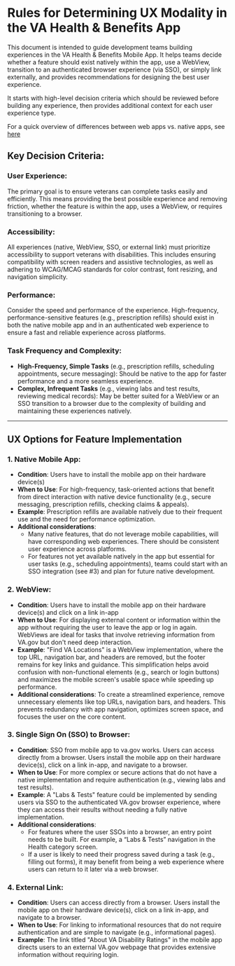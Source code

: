 # Rules for Determining UX Modality in the VA Health & Benefits App

This document is intended to guide development teams building experiences in the VA Health & Benefits Mobile App. It helps teams decide whether a feature should exist natively within the app, use a WebView, transition to an authenticated browser experience (via SSO), or simply link externally, and provides recommendations for designing the best user experience.

It starts with high-level decision criteria which should be reviewed before building any experience, then provides additional context for each user experience type.

For a quick overview of differences between web apps vs. native apps, see [here](https://aws.amazon.com/compare/the-difference-between-web-apps-native-apps-and-hybrid-apps/)

## Key Decision Criteria:

### User Experience:
The primary goal is to ensure veterans can complete tasks easily and efficiently. This means providing the best possible experience and removing friction, whether the feature is within the app, uses a WebView, or requires transitioning to a browser.

### Accessibility:
All experiences (native, WebView, SSO, or external link) must prioritize accessibility to support veterans with disabilities. This includes ensuring compatibility with screen readers and assistive technologies, as well as adhering to WCAG/MCAG standards for color contrast, font resizing, and navigation simplicity.

### Performance:
Consider the speed and performance of the experience. High-frequency, performance-sensitive features (e.g., prescription refills) should exist in both the native mobile app and in an authenticated web experience to ensure a fast and reliable experience across platforms.

### Task Frequency and Complexity:
- **High-Frequency, Simple Tasks** (e.g., prescription refills, scheduling appointments, secure messaging): Should be native to the app for faster performance and a more seamless experience.
- **Complex, Infrequent Tasks** (e.g., viewing labs and test results, reviewing medical records): May be better suited for a WebView or an SSO transition to a browser due to the complexity of building and maintaining these experiences natively.

---

## UX Options for Feature Implementation

### 1. Native Mobile App:
- **Condition**:
  Users have to install the mobile app on their hardware device(s)
- **When to Use**: 
  For high-frequency, task-oriented actions that benefit from direct interaction with native device functionality (e.g., secure messaging, prescription refills, checking claims & appeals).
- **Example**: Prescription refills are available natively due to their frequent use and the need for performance optimization.
- **Additional considerations**:
  - Many native features, that do not leverage mobile capabilities, will have corresponding web experiences. There should be consistent user experience across platforms.
  - For features not yet available natively in the app but essential for user tasks (e.g., scheduling appointments), teams could start with an SSO integration (see #3) and plan for future native development.

### 2. WebView:
- **Condition**: Users have to install the mobile app on their hardware device(s) and click on a link in-app
- **When to Use**: For displaying external content or information within the app without requiring the user to leave the app or log in again. WebViews are ideal for tasks that involve retrieving information from VA.gov but don't need deep interaction.
- **Example**: "Find VA Locations" is a WebView implementation, where the top URL, navigation bar, and headers are removed, but the footer remains for key links and guidance. This simplification helps avoid confusion with non-functional elements (e.g., search or login buttons) and maximizes the mobile screen's usable space while speeding up performance.
- **Additional considerations**: To create a streamlined experience, remove unnecessary elements like top URLs, navigation bars, and headers. This prevents redundancy with app navigation, optimizes screen space, and focuses the user on the core content.

### 3. Single Sign On (SSO) to Browser:
- **Condition**: SSO from mobile app to va.gov works. Users can access directly from a browser. Users install the mobile app on their hardware device(s), click on a link in-app, and navigate to a browser.
- **When to Use**: For more complex or secure actions that do not have a native implementation and require authentication (e.g., viewing labs and test results).
- **Example**: A "Labs & Tests" feature could be implemented by sending users via SSO to the authenticated VA.gov browser experience, where they can access their results without needing a fully native implementation.
- **Additional considerations**:
  - For features where the user SSOs into a browser, an entry point needs to be built. For example, a “Labs & Tests” navigation in the Health category screen.
  - If a user is likely to need their progress saved during a task (e.g., filling out forms), it may benefit from being a web experience where users can return to it later via a web browser.

### 4. External Link:
- **Condition**: Users can access directly from a browser. Users install the mobile app on their hardware device(s), click on a link in-app, and navigate to a browser.
- **When to Use**: For linking to informational resources that do not require authentication and are simple to navigate (e.g., informational pages).
- **Example**: The link titled "About VA Disability Ratings" in the mobile app directs users to an external VA.gov webpage that provides extensive information without requiring login.
